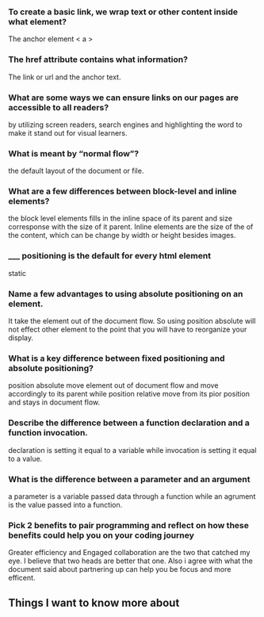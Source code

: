 

### To create a basic link, we wrap text or other content inside what element?
The anchor element < a >

### The href attribute contains what information?
The link or url and the anchor text.

### What are some ways we can ensure links on our pages are accessible to all readers?
by utilizing screen readers, search engines and highlighting the word to make it stand out for visual learners.

### What is meant by “normal flow”?
the default layout of the document or file.

### What are a few differences between block-level and inline elements?
the block level elements fills in the inline space of its parent and size corresponse with the size of it parent.
Inline elements are the size of the of the content, which can be change by width or height besides images.


### ___ positioning is the default for every html element
static

### Name a few advantages to using absolute positioning on an element.
It take the element out of the document flow. So using position absolute will not effect other element to the point that you will have to reorganize your display.


### What is a key difference between fixed positioning and absolute positioning?
position absolute move element out of document flow and move accordingly to its parent while position relative move from its pior position and stays in document flow.

### Describe the difference between a function declaration and a function invocation.
declaration is setting it equal to a variable while invocation is setting it equal to a value.

### What is the difference between a parameter and an argument
a parameter is a variable passed data through a function while an agrument is the value passed into a function.

### Pick 2 benefits to pair programming and reflect on how these benefits could help you on your coding journey
Greater efficiency and Engaged collaboration are the two that catched my eye. I believe that two heads are better that one. Also i agree with what the document said about partnering up can help you be focus and more efficent.

## Things I want to know more about